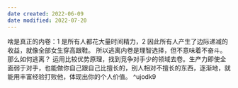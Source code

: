 ```yaml
---
date created: 2022-06-09
date modified: 2022-07-20
---
```


啥是真正的内卷：1 是所有人都花大量时间精力，2 因此所有人产生了边际递减的收益，就像全部女生穿高跟鞋。 所以逃离内卷是理智选择，但不意味着不奋斗。那么如何逃离？ 运用比较优势原理，找到竞争对手少的领域去卷。生产力即使全面弱于对手，也能做你自己跟自己比擅长的，别人相对不擅长的东西，逐渐地，就能用丰富经验打败他，体现出你的个人价值。 ^ujodk9
